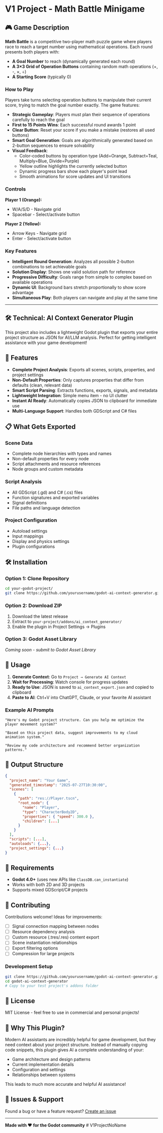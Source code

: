 # V1 Project - Math Battle Minigame

## 🎮 Game Description

**Math Battle** is a competitive two-player math puzzle game where players race to reach a target number using mathematical operations. Each round presents both players with:

- **A Goal Number** to reach (dynamically generated each round)
- **A 3×3 Grid of Operation Buttons** containing random math operations (+, -, ×, ÷)
- **A Starting Score** (typically 0)

### How to Play

Players take turns selecting operation buttons to manipulate their current score, trying to match the goal number exactly. The game features:

- **Strategic Gameplay**: Players must plan their sequence of operations carefully to reach the goal
- **First to 15 Points Wins**: Each successful round awards 1 point
- **Clear Button**: Reset your score if you make a mistake (restores all used buttons)
- **Smart Goal Generation**: Goals are algorithmically generated based on 2-button sequences to ensure solvability
- **Visual Feedback**: 
  - Color-coded buttons by operation type (Add=Orange, Subtract=Teal, Multiply=Blue, Divide=Purple)
  - Yellow outline highlights the currently selected button
  - Dynamic progress bars show each player's point lead
  - Smooth animations for score updates and UI transitions

### Controls

**Player 1 (Orange):**
- W/A/S/D - Navigate grid
- Spacebar - Select/activate button

**Player 2 (Yellow):**
- Arrow Keys - Navigate grid
- Enter - Select/activate button

### Key Features

- **Intelligent Round Generation**: Analyzes all possible 2-button combinations to set achievable goals
- **Solution Display**: Shows one valid solution path for reference
- **Progressive Difficulty**: Goals range from simple to complex based on available operations
- **Dynamic UI**: Background bars stretch proportionally to show score advantage
- **Simultaneous Play**: Both players can navigate and play at the same time

---

## 🛠️ Technical: AI Context Generator Plugin

This project also includes a lightweight Godot plugin that exports your entire project structure as JSON for AI/LLM analysis. Perfect for getting intelligent assistance with your game development!

## 🚀 Features

- **Complete Project Analysis**: Exports all scenes, scripts, properties, and project settings
- **Non-Default Properties**: Only captures properties that differ from defaults (clean, relevant data)
- **Smart Script Parsing**: Extracts functions, exports, signals, and metadata
- **Lightweight Integration**: Simple menu item - no UI clutter
- **Instant AI Ready**: Automatically copies JSON to clipboard for immediate use
- **Multi-Language Support**: Handles both GDScript and C# files

## 📋 What Gets Exported

### Scene Data
- Complete node hierarchies with types and names
- Non-default properties for every node
- Script attachments and resource references
- Node groups and custom metadata

### Script Analysis
- All GDScript (.gd) and C# (.cs) files
- Function signatures and exported variables
- Signal definitions
- File paths and language detection

### Project Configuration
- Autoload settings
- Input mappings
- Display and physics settings
- Plugin configurations

## 🛠 Installation

### Option 1: Clone Repository
```bash
cd your-godot-project/
git clone https://github.com/yourusername/godot-ai-context-generator.git addons/ai_context_generator
```

### Option 2: Download ZIP
1. Download the latest release
2. Extract to `your-project/addons/ai_context_generator/`
3. Enable the plugin in Project Settings → Plugins

### Option 3: Godot Asset Library
*Coming soon - submit to Godot Asset Library*

## 🎯 Usage

1. **Generate Context**: Go to `Project → Generate AI Context`
2. **Wait for Processing**: Watch console for progress updates
3. **Ready to Use**: JSON is saved to `ai_context_export.json` and copied to clipboard
4. **Paste to AI**: Ctrl+V into ChatGPT, Claude, or your favorite AI assistant

### Example AI Prompts
```
"Here's my Godot project structure. Can you help me optimize the player movement system?"

"Based on this project data, suggest improvements to my cloud animation system."

"Review my code architecture and recommend better organization patterns."
```

## 📁 Output Structure

```json
{
  "project_name": "Your Game",
  "generated_timestamp": "2025-07-27T10:30:00",
  "scenes": [
	{
	  "path": "res://Player.tscn",
	  "root_node": {
		"name": "Player",
		"type": "CharacterBody2D",
		"properties": { "speed": 300.0 },
		"children": [...]
	  }
	}
  ],
  "scripts": [...],
  "autoloads": {...},
  "project_settings": {...}
}
```

## 🔧 Requirements

- **Godot 4.0+** (uses new APIs like `ClassDB.can_instantiate`)
- Works with both 2D and 3D projects
- Supports mixed GDScript/C# projects

## 🤝 Contributing

Contributions welcome! Ideas for improvements:

- [ ] Signal connection mapping between nodes
- [ ] Resource dependency analysis  
- [ ] Custom resource (.tres/.res) content export
- [ ] Scene instantiation relationships
- [ ] Export filtering options
- [ ] Compression for large projects

### Development Setup
```bash
git clone https://github.com/yourusername/godot-ai-context-generator.git
cd godot-ai-context-generator
# Copy to your test project's addons folder
```

## 📄 License

MIT License - feel free to use in commercial and personal projects!

## 🌟 Why This Plugin?

Modern AI assistants are incredibly helpful for game development, but they need context about your project structure. Instead of manually copying code snippets, this plugin gives AI a complete understanding of your:

- Game architecture and design patterns
- Current implementation details  
- Configuration and settings
- Relationships between systems

This leads to much more accurate and helpful AI assistance!

## 🐛 Issues & Support

Found a bug or have a feature request? 
[Create an issue](https://github.com/yourusername/godot-ai-context-generator/issues)

---

**Made with ❤️ for the Godot community**
#   V 1 P r o j e c t N o N a m e 
 
 